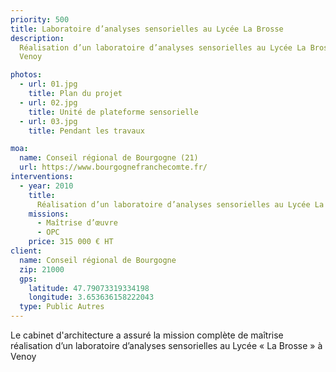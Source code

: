 ```yaml
---
priority: 500
title: Laboratoire d’analyses sensorielles au Lycée La Brosse
description:
  Réalisation d’un laboratoire d’analyses sensorielles au Lycée La Brosse à
  Venoy

photos:
  - url: 01.jpg
    title: Plan du projet
  - url: 02.jpg
    title: Unité de plateforme sensorielle
  - url: 03.jpg
    title: Pendant les travaux

moa:
  name: Conseil régional de Bourgogne (21)
  url: https://www.bourgognefranchecomte.fr/
interventions:
  - year: 2010
    title:
      Réalisation d’un laboratoire d’analyses sensorielles au Lycée La Brosse
    missions:
      - Maîtrise d’œuvre
      - OPC
    price: 315 000 € HT
client:
  name: Conseil régional de Bourgogne
  zip: 21000
  gps:
    latitude: 47.79073319334198
    longitude: 3.653636158222043
  type: Public Autres
---
```


Le cabinet d'architecture a assuré la mission complète de maîtrise réalisation
d’un laboratoire d’analyses sensorielles au Lycée « La Brosse » à Venoy
